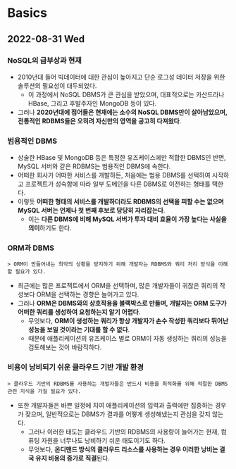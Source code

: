 # Basics
## 2022-08-31 Wed

### NoSQL의 급부상과 현재
* 2010년대 들어 빅데이터에 대한 관심이 높아지고 단순 로그성 데이터 저장을 위한 솔루션의 필요성이 대두되었다.
  * 이 과정에서 NoSQL DBMS가 큰 관심을 받았으며, 대표적으로는 카산드라나 HBase, 그리고 후발주자인 MongoDB 등이 있다.
* 그러나 **2020년대에 접어들은 현재에는 소수의 NoSQL DBMS만이 살아남았으며, 전통적인 RDBMS들은 오히려 자신만의 영역을 공고히 다져왔다**.

### 범용적인 DBMS
* 상술한 HBase 및 MongoDB 등은 특정한 유즈케이스에만 적합한 DBMS인 반면, MySQL 서버와 같은 RDBMS는 범용적인 DBMS에 속한다.
* 어떠한 회사가 어떠한 서비스를 개발하든, 처음에는 범용 DBMS를 선택하여 시작하고 프로젝트가 성숙함에 따라 일부 도메인을 다른 DBMS로 이전하는 형태를 택한다.
* 이렇듯 **어떠한 형태의 서비스를 개발하더라도 RDBMS의 선택을 피할 수는 없으며 MySQL 서버는 언제나 첫 번째 후보로 당당히 자리잡는다**.
  * 이는 **다른 DBMS에 비해 MySQL 서버가 투자 대비 효율이 가장 높다는 사실을 의미**하기도 한다. 

### ORM과 DBMS
```
> ORM이 만들어내는 최악의 상황을 방지하기 위해 개발자는 RDBMS와 쿼리 처리 방식을 이해할 필요가 있다.
```
* 최근에는 많은 프로젝트에서 ORM을 선택하며, 많은 개발자들이 귀찮은 쿼리의 작성보다 ORM을 선택하는 경향은 늘어가고 있다.
* 그러나 **ORM은 DBMS와의 상호작용을 블랙박스로 만들며, 개발자는 ORM 도구가 어떠한 쿼리를 생성하여 요청하는지 알기 어렵다**.
  * 무엇보다, **ORM이 생성하는 쿼리가 항상 개발자가 손수 작성한 쿼리보다 뛰어난 성능을 보일 것이라는 기대를 할 수 없다**.
  * 때문에 애플리케이션의 유즈케이스 별로 ORM이 자동 생성하는 쿼리의 성능을 검토해보는 것이 바람직하다.

### 비용이 낭비되기 쉬운 클라우드 기반 개발 환경
```
> 클라우드 기반의 RDBMS를 사용하는 개발자들은 반드시 비용을 최적화를 위해 적절한 DBMS 관련 지식을 가질 필요가 있다.
```
* 또한 개발자들은 바쁜 일정에 치여 애플리케이션의 입력과 출력에만 집중하는 경우가 잦으며, 일반적으로는 DBMS가 결과를 어떻게 생성해냈는지 관심을 갖지 않는다.
  * 그러나 이러한 태도는 클라우드 기반의 RDBMS의 사용량이 늘어가는 현재, 컴퓨팅 자원을 너무나도 낭비하기 쉬운 태도이기도 하다.
  * 무엇보다, **온디맨드 방식의 클라우드 리소스를 사용하는 경우 이러한 낭비는 결국 유지 비용의 증가로 직결**된다.